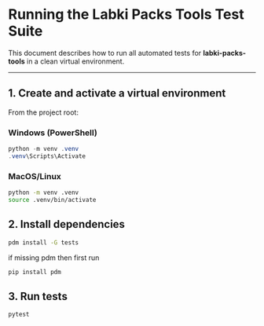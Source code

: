 # Running the Labki Packs Tools Test Suite

This document describes how to run all automated tests for **labki-packs-tools** in a clean virtual environment.

---

## 1. Create and activate a virtual environment

From the project root:

### Windows (PowerShell)
```powershell
python -m venv .venv
.venv\Scripts\Activate
```

### MacOS/Linux
```bash
python -m venv .venv
source .venv/bin/activate
```
## 2. Install dependencies

```bash
pdm install -G tests
```

if missing pdm then first run
```bash
pip install pdm
```

## 3. Run tests

```bash
pytest
```

